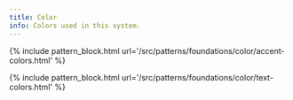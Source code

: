 ```yaml
---
title: Color
info: Colors used in this system. 
---
```


{% include pattern_block.html url='/src/patterns/foundations/color/accent-colors.html' %}

{% include pattern_block.html url='/src/patterns/foundations/color/text-colors.html' %}